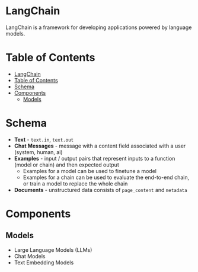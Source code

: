 # LangChain

LangChain is a framework for developing applications powered by language models.

# Table of Contents
- [LangChain](#langchain)
- [Table of Contents](#table-of-contents)
- [Schema](#schema)
- [Components](#components)
  - [Models](#models)

# Schema
- **Text** - `text.in`, `text.out`
- **Chat Messages** - message with a content field associated with a user (system, human, ai)
- **Examples** - input / output pairs that represent inputs to a function (model or chain) and then expected output
  - Examples for a model can be used to finetune a model
  - Examples for a chain can be used to evaluate the end-to-end chain, or train a model to replace the whole chain
- **Documents** - unstructured data consists of `page_content` and `metadata`

# Components
## Models
- Large Language Models (LLMs)
- Chat Models
- Text Embedding Models
